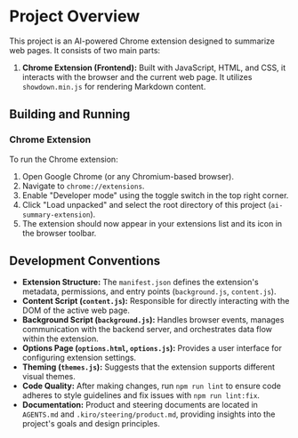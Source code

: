 # Project Overview

This project is an AI-powered Chrome extension designed to summarize web pages. It consists of two main parts:

1.  **Chrome Extension (Frontend):** Built with JavaScript, HTML, and CSS, it interacts with the browser and the current web page. It utilizes `showdown.min.js` for rendering Markdown content.

## Building and Running

### Chrome Extension

To run the Chrome extension:

1.  Open Google Chrome (or any Chromium-based browser).
2.  Navigate to `chrome://extensions`.
3.  Enable "Developer mode" using the toggle switch in the top right corner.
4.  Click "Load unpacked" and select the root directory of this project (`ai-summary-extension`).
5.  The extension should now appear in your extensions list and its icon in the browser toolbar.

## Development Conventions

*   **Extension Structure:** The `manifest.json` defines the extension's metadata, permissions, and entry points (`background.js`, `content.js`).
*   **Content Script (`content.js`):** Responsible for directly interacting with the DOM of the active web page.
*   **Background Script (`background.js`):** Handles browser events, manages communication with the backend server, and orchestrates data flow within the extension.
*   **Options Page (`options.html`, `options.js`):** Provides a user interface for configuring extension settings.
*   **Theming (`themes.js`):** Suggests that the extension supports different visual themes.
*   **Code Quality:** After making changes, run `npm run lint` to ensure code adheres to style guidelines and fix issues with `npm run lint:fix`.
*   **Documentation:** Product and steering documents are located in `AGENTS.md` and `.kiro/steering/product.md`, providing insights into the project's goals and design principles.
